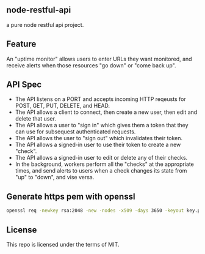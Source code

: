 ## node-restful-api
a pure node restful api project.

## Feature
An "uptime monitor" allows users to enter URLs they want monitored, and receive
alerts when those resources "go down" or "come back up".

## API Spec
- The API listens on a PORT and accepts incoming HTTP reqeusts for POST, GET, PUT, DELETE, and HEAD.
- The API allows a client to connect, then create a new user, then edit and delete that user.
- The API allows a user to "sign in" which gives them a token that they can use for subsequest authenticated requests.
- The API allows the user to "sign out" which invalidates their token.
- The API allows a signed-in user to use their token to create a new "check".
- The API allows a signed-in user to edit or delete any of their checks.
- In the background, workers perform all the "checks" at the appropriate times, and send alerts to users when a check changes its state from "up" to "down", and vise versa.

## Generate https pem with openssl
```bash
openssl req -newkey rsa:2048 -new -nodes -x509 -days 3650 -keyout key.pem -out cert.pem
```

## License
This repo is licensed under the terms of MIT.
